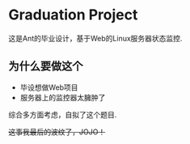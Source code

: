 # Graduation Project

这是Ant的毕业设计，基于Web的Linux服务器状态监控.

## 为什么要做这个

* 毕设想做Web项目
* 服务器上的监控器太臃肿了

综合多方面考虑，自拟了这个题目.

~~这事我最后的波纹了，JOJO！~~
